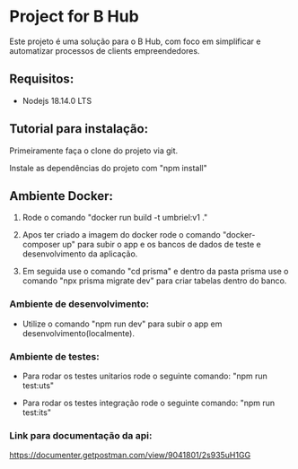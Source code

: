 # Project for B Hub
Este projeto é uma solução para o B Hub, com foco em simplificar e automatizar processos de clients empreendedores.


## Requisitos:
- Nodejs 18.14.0 LTS


## Tutorial para instalação:

Primeiramente faça o clone do projeto via git.

Instale as dependências do projeto com "npm install"

## Ambiente Docker: 

1) Rode o comando "docker run build -t umbriel:v1 ."

2) Apos ter criado a imagem do docker rode o comando "docker-composer up" para subir o app e os bancos de dados de teste e desenvolvimento da aplicação.

3) Em seguida use o comando "cd prisma" e dentro da pasta prisma use o comando "npx prisma migrate dev" para criar tabelas dentro do banco.

### Ambiente de desenvolvimento:

- Utilize o comando "npm run dev" para subir o app em desenvolvimento(localmente).

### Ambiente de testes: 

- Para rodar os testes unitarios rode o seguinte comando: "npm run test:uts"

- Para rodar os testes integração rode o seguinte comando: "npm run test:its"


### Link para documentação da api: 
https://documenter.getpostman.com/view/9041801/2s935uH1GG
